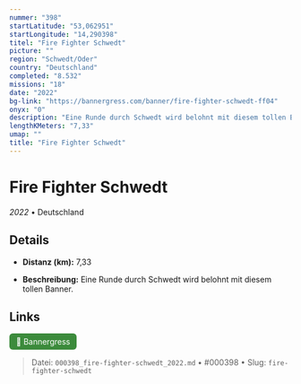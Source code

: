 ```yaml
---
nummer: "398"
startLatitude: "53,062951"
startLongitude: "14,290398"
titel: "Fire Fighter Schwedt"
picture: ""
region: "Schwedt/Oder"
country: "Deutschland"
completed: "8.532"
missions: "18"
date: "2022"
bg-link: "https://bannergress.com/banner/fire-fighter-schwedt-ff04"
onyx: "0"
description: "Eine Runde durch Schwedt wird belohnt mit diesem tollen Banner."
lengthKMeters: "7,33"
umap: ""
title: "Fire Fighter Schwedt"
---
```

# Fire Fighter Schwedt

*2022* • Deutschland



## Details
- **Distanz (km):** 7,33



- **Beschreibung:** Eine Runde durch Schwedt wird belohnt mit diesem tollen Banner.


## Links
<div style="margin-top: 0.5em;">
<a href="https://bannergress.com/banner/fire-fighter-schwedt-ff04" target="_blank" style="display:inline-block;margin-right:8px;padding:6px 12px;background-color:#3c8b3c;color:white;text-decoration:none;border-radius:6px;">🔗 Bannergress</a>

</div>


> Datei: `000398_fire-fighter-schwedt_2022.md` • #000398 • Slug: `fire-fighter-schwedt`
